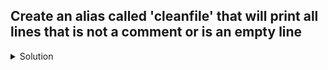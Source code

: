 ## Create an alias called 'cleanfile' that will print all lines that is not a comment or is an empty line

<details>
<summary>Solution</summary>

```bash
alias cleanfile="sed -E '/^\s*(#|$)/d'"

# using grep
alias cleanfile="grep -vE '^\s*(#|$)'"
```

</details>